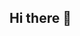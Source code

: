 ## Hi there 👋

<!--
**bonettilais/bonettilais** is a ✨ _special_ ✨ repository because its `README.md` (this file) appears on your GitHub profile.

Here are some ideas to get you started:

Boas vindas ao meu perfil 💙💙
Meu nome é Lais  Isabela Bonetti

Estou estudando na Alura
Estou me desenvolvendo na linguagem JavaScript
Utilizo esse espaço para minha organização e compartilhamento dos meu projetos desenvolvidos

Você pode entrar em contato comigo 📫
lais.bonetti@escola.pr.gov.br

💙💙💙💙💙💙💙💙💙💙💙💙💙💙💙💙



